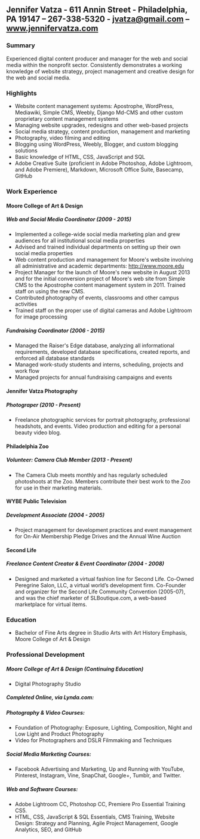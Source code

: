 ## Jennifer Vatza - 611 Annin Street - Philadelphia, PA 19147 – 267-338-5320 - jvatza@gmail.com – www.jennifervatza.com

### Summary
Experienced digital content producer and manager for the web and social media within the nonprofit sector. Consistently demonstrates a working knowledge of website strategy, project management and creative design for the web and social media. 

### Highlights

- Website content management systems: Apostrophe, WordPress, Mediawiki, Simple CMS, Weebly, Django Md-CMS and other custom proprietary content management systems
- Managing website upgrades, redesigns and other web-based projects
- Social media strategy, content production, management and marketing
- Photography, video filming and editing
- Blogging using WordPress, Weebly, Blogger, and custom blogging solutions
- Basic knowledge of HTML, CSS, JavaScript and SQL
- Adobe Creative Suite (proficient in Adobe Photoshop, Adobe Lightroom, and Adobe Premiere), Markdown, Microsoft Office Suite, Basecamp, GitHub

### Work Experience

#### Moore College of Art & Design 
##### Web and Social Media Coordinator (2009 - 2015)
- Implemented a college-wide social media marketing plan and grew audiences for all institutional social media properties
- Advised and trained individual departments on setting up their own social media properties
- Web content production and management for Moore's website involving all administrative and academic departments: http://www.moore.edu
- Project Manager for the launch of Moore's new website in August 2013 and for the initial conversion project of Moore's web site from Simple CMS to the Apostrophe content management system in 2011. Trained staff on using the new CMS.
- Contributed photography of events, classrooms and other campus activities 
- Trained staff on the proper use of digital cameras and Adobe Lightroom for image processing

##### Fundraising Coordinator (2006 - 2015)
- Managed the Raiser's Edge database, analyzing all informational requirements, developed database specifications, created reports, and enforced all database standards
- Managed work-study students and interns, scheduling, projects and work flow
- Managed projects for annual fundraising campaigns and events 

#### Jennifer Vatza Photography
##### Photograper (2010 - Present)
- Freelance photographic services for portrait photography, professional headshots, and events. Video production and editing for a personal beauty video blog.

#### Philadelphia Zoo
##### Volunteer: Camera Club Member (2013 - Present)
- The Camera Club meets monthly and has regularly scheduled photoshoots at the Zoo. Members contribute their best work to the Zoo for use in their marketing materials.

#### WYBE Public Television
##### Development Associate (2004 - 2005)
- Project management for development practices and event management for On-Air Membership Pledge Drives and the Annual Wine Auction

#### Second Life
##### Freelance Content Creator & Event Coordinator  (2004 - 2008)
- Designed and marketed a virtual fashion line for Second Life. Co-Owned Peregrine Salon, LLC, a virtual world’s development firm. Co-Founder and organizer for the Second Life Community Convention (2005-07), and was the chief marketer of SLBoutique.com, a web-based marketplace for virtual items. 

### Education
- Bachelor of Fine Arts degree in Studio Arts with Art History Emphasis, Moore College of Art & Design

### Professional Development
##### Moore College of Art & Design (Continuing Education)
- Digital Photography Studio

##### Completed Online, via Lynda.com: 
##### Photography & Video Courses: 
- Foundation of Photography: Exposure, Lighting, Composition, Night and Low Light and Product Photography
- Video for Photographers and DSLR Filmmaking and Techniques
#####	Social Media Marketing Courses: 
- Facebook Advertising and Marketing, Up and Running with YouTube, Pinterest, Instagram, Vine, SnapChat, Google+, Tumblr, and Twitter.
##### Web and Software Courses: 
- Adobe Lightroom CC, Photoshop CC, Premiere Pro Essential Training CS5.
- HTML, CSS, JavaScript & SQL Essentials, CMS Training, Website Design: Strategy and Planning, Agile Project Management, Google Analytics, SEO, and GitHub
